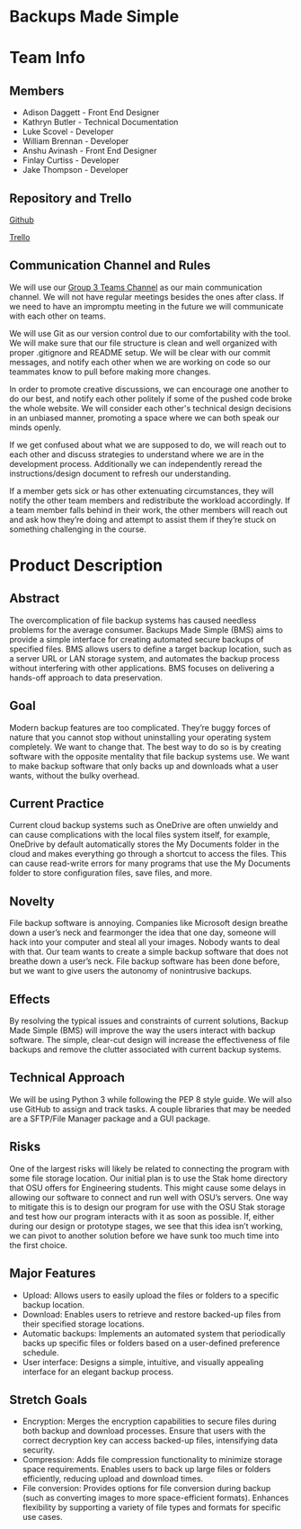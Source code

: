 # Backups Made Simple


# Team Info


## Members



* Adison Daggett - Front End Designer
* Kathryn Butler - Technical Documentation
* Luke Scovel - Developer
* William Brennan - Developer
* Anshu Avinash - Front End Designer
* Finlay Curtiss - Developer
* Jake Thompson - Developer


## Repository and Trello

[Github](https://github.com/Flameis/CS362-Team3)

[Trello](https://trello.com/invite/b/67889462677f5d65a4989b33/ATTIe0f43054cfcbbfb3830f98380cd77a4bFBE38CB3/pt3-backups-made-simple)

## Communication Channel and Rules

We will use our [Group 3 Teams Channel](https://teams.microsoft.com/l/channel/19%3A4f4Dg2-8alb-Sk4azlT_QzlGREICbvs8F2kc0NsZQDA1%40thread.tacv2/General?groupId=8502a300-f257-47d6-a2b6-f26eab4f2b26) as our main communication channel. We will not have regular meetings besides the ones after class. If we need to have an impromptu meeting in the future we will communicate with each other on teams. 

We will use Git as our version control due to our comfortability with the tool. We will make sure that our file structure is clean and well organized with proper .gitignore and README setup. We will be clear with our commit messages, and notify each other when we are working on code so our teammates know to pull before making more changes.

In order to promote creative discussions, we can encourage one another to do our best, and notify each other politely if some of the pushed code broke the whole website. We will consider each other's technical design decisions in an unbiased manner, promoting a space where we can both speak our minds openly.

If we get confused about what we are supposed to do, we will reach out to each other and discuss strategies to understand where we are in the development process. Additionally we can independently reread the instructions/design document to refresh our understanding.

If a member gets sick or has other extenuating circumstances, they will notify the other team members and redistribute the workload accordingly. If a team member falls behind in their work, the other members will reach out and ask how they’re doing and attempt to assist them if they’re stuck on something challenging in the course.


# Product Description


## Abstract

The overcomplication of file backup systems has caused needless problems for the average consumer. Backups Made Simple (BMS) aims to provide a simple interface for creating automated secure backups of specified files. BMS allows users to define a target backup location, such as a server URL or LAN storage system, and automates the backup process without interfering with other applications. BMS focuses on delivering a hands-off approach to data preservation.


## Goal

Modern backup features are too complicated. They’re buggy forces of nature that you cannot stop without uninstalling your operating system completely. We want to change that. The best way to do so is by creating software with the opposite mentality that file backup systems use. We want to make backup software that only backs up and downloads what a user wants, without the bulky overhead.


## Current Practice

Current cloud backup systems such as OneDrive are often unwieldy and can cause complications with the local files system itself, for example, OneDrive by default automatically stores the My Documents folder in the cloud and makes everything go through a shortcut to access the files. This can cause read-write errors for many programs that use the My Documents folder to store configuration files, save files, and more.


## Novelty

File backup software is annoying. Companies like Microsoft design breathe down a user’s neck and fearmonger the idea that one day, someone will hack into your computer and steal all your images. Nobody wants to deal with that. Our team wants to create a simple backup software that does not breathe down a user’s neck. File backup software has been done before, but we want to give users the autonomy of nonintrusive backups.


## Effects

By resolving the typical issues and constraints of current solutions, Backup Made Simple (BMS) will improve the way the users interact with backup software. The simple, clear-cut design will increase the effectiveness of file backups and remove the clutter associated with current backup systems.


## Technical Approach

We will be using Python 3 while following the PEP 8 style guide. We will also use GitHub to assign and track tasks. A couple libraries that may be needed are a SFTP/File Manager package and a GUI package.


## Risks

One of the largest risks will likely be related to connecting the program with some file storage location. Our initial plan is to use the Stak home directory that OSU offers for Engineering students. This might cause some delays in allowing our software to connect and run well with OSU’s servers. One way to mitigate this is to design our program for use with the OSU Stak storage and test how our program interacts with it as soon as possible. If, either during our design or prototype stages, we see that this idea isn’t working, we can pivot to another solution before we have sunk too much time into the first choice. 


## Major Features



* Upload: Allows users to easily upload the files or folders to a specific backup location.
* Download: Enables users to retrieve and restore backed-up files from their specified storage locations.
* Automatic backups: Implements an automated system that periodically backs up specific files or folders based on a user-defined preference schedule.
* User interface: Designs a simple, intuitive, and visually appealing interface for an elegant backup process.


## Stretch Goals



* Encryption: Merges the encryption capabilities to secure files during both backup and download processes. Ensure that users with the correct decryption key can access backed-up files, intensifying data security.
* Compression: Adds file compression functionality to minimize storage space requirements. Enables users to back up large files or folders efficiently, reducing upload and download times. 
*  File conversion: Provides options for file conversion during backup (such as converting images to more space-efficient formats). Enhances flexibility by supporting a variety of file types and formats for specific use cases. 
